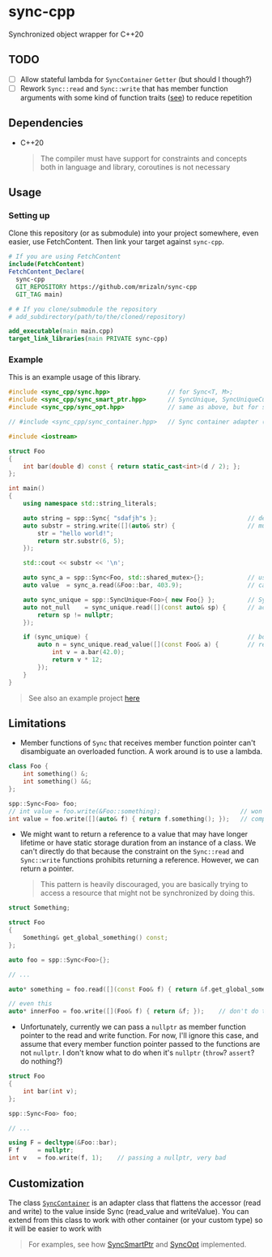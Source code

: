 # sync-cpp

Synchronized object wrapper for C++20

## TODO

- [ ] Allow stateful lambda for `SyncContainer` `Getter` (but should I though?)
- [ ] Rework `Sync::read` and `Sync::write` that has member function arguments with some kind of function traits ([see](https://breese.github.io/2022/03/06/deducing-function-signatures.html)) to reduce repetition

## Dependencies

- C++20
  > The compiler must have support for constraints and concepts both in language and library, coroutines is not necessary

## Usage

### Setting up

Clone this repository (or as submodule) into your project somewhere, even easier, use FetchContent. Then link your target against `sync-cpp`.

```cmake
# If you are using FetchContent
include(FetchContent)
FetchContent_Declare(
  sync-cpp
  GIT_REPOSITORY https://github.com/mrizaln/sync-cpp
  GIT_TAG main)

# # If you clone/submodule the repository
# add_subdirectory(path/to/the/cloned/repository)

add_executable(main main.cpp)
target_link_libraries(main PRIVATE sync-cpp)
```

### Example

This is an example usage of this library.

```cpp
#include <sync_cpp/sync.hpp>                // for Sync<T, M>;
#include <sync_cpp/sync_smart_ptr.hpp>      // SyncUnique, SyncUniqueCustom, SyncShared: wrapper for Sync<std::unique_ptr, M> (also shared_ptr)
#include <sync_cpp/sync_opt.hpp>            // same as above, but for std::optional

// #include <sync_cpp/sync_container.hpp>   // Sync container adapter (for your own container, single valued like std::unique_ptr)

#include <iostream>

struct Foo
{
    int bar(double d) const { return static_cast<int>(d / 2); };
};

int main()
{
    using namespace std::string_literals;

    auto string = spp::Sync{ "sdafjh"s };                         // deduction guide -> spp::Sync<std::string, std::mutex>
    auto substr = string.write([](auto& str) {                    // mutate the value inside Sync
        str = "hello world!";
        return str.substr(6, 5);
    });

    std::cout << substr << '\n';

    auto sync_a = spp::Sync<Foo, std::shared_mutex>{};            // using std::shared_mutex
    auto value  = sync_a.read(&Foo::bar, 403.9);                  // calling (const) member function

    auto sync_unique = spp::SyncUnique<Foo>{ new Foo{} };         // Sync<std::unique_ptr<T>, M> but with more convenient API
    auto not_null    = sync_unique.read([](const auto& sp) {      // access (read) the unique_ptr
        return sp != nullptr;
    });

    if (sync_unique) {                                            // bool conversion just like std::unique_ptr
        auto n = sync_unique.read_value([](const Foo& a) {        // read the value contained within unique_ptr
            int v = a.bar(42.0);
            return v * 12;
        });
    }
}
```

> See also an example project [here](./example)

## Limitations

- Member functions of `Sync` that receives member function pointer can't disambiguate an overloaded function. A work around is to use a lambda.

```cpp
class Foo {
    int something() &;
    int something() &&;
};

spp::Sync<Foo> foo;
// int value = foo.write(&Foo::something);                      // won't compile
int value = foo.write([](auto& f) { return f.something(); });   // compiles
```

- We might want to return a reference to a value that may have longer lifetime or have static storage duration from an instance of a class. We can't directly do that because the constraint on the `Sync::read` and `Sync::write` functions prohibits returning a reference. However, we can return a pointer.

  > This pattern is heavily discouraged, you are basically trying to access a resource that might not be synchronized by doing this.

```cpp
struct Something;

struct Foo
{
    Something& get_global_something() const;
};

auto foo = spp::Sync<Foo>{};

// ...

auto* something = foo.read([](const Foo& f) { return &f.get_global_something(); });

// even this
auto* innerFoo = foo.write([](Foo& f) { return &f; });    // don't do this
```

- Unfortunately, currently we can pass a `nullptr` as member function pointer to the read and write function. For now, I'll ignore this case, and assume that every member function pointer passed to the functions are not `nullptr`. I don't know what to do when it's `nullptr` (`throw`? `assert`? do nothing?)

```cpp
struct Foo
{
    int bar(int v);
};

spp::Sync<Foo> foo;

// ...

using F = decltype(&Foo::bar);
F f     = nullptr;
int v   = foo.write(f, 1);    // passing a nullptr, very bad
```

## Customization

The class [`SyncContainer`](./include/sync_cpp/sync_container.hpp) is an adapter class that flattens the accessor (read and write) to the value inside Sync (read_value and writeValue). You can extend from this class to work with other container (or your custom type) so it will be easier to work with

> For examples, see how [SyncSmartPtr](./include/sync_cpp/sync_smart_ptr.hpp) and [SyncOpt](./include/sync_cpp/sync_opt.hpp) implemented.
